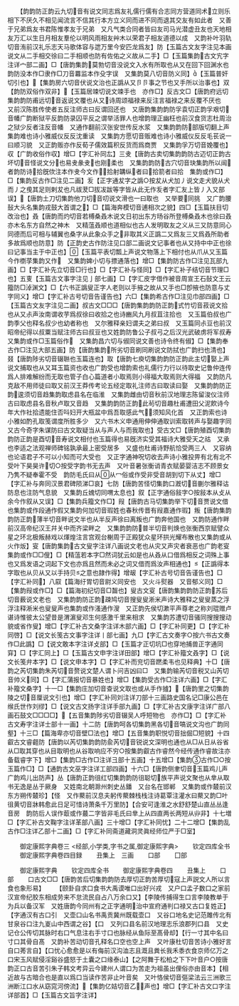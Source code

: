<!-- { "loadSidebar": true } -->
　　【韵韵防正韵云九切音有说文同志爲友礼儒行儒有合志同方营道同术立则乐相下不厌久不相见闻流言不信其行本方立义同而进不同而退其交友有如此者　又善于兄弟爲友书君陈惟孝友于兄弟　又凡气类合同者皆曰友司马光潜虚丑友也天地相友万汇以生日月相友羣伦以明风雨相友艸木以荣君子相友道德以成　又韵补叶羽轨切音洧前汉礼乐志天马歌体容与迣万里今安匹龙爲友】防【玉篇古文友字注见本画说文从二手相交徐曰二手相顺也防有佐佑之义故从二手】□【玉篇集韵古文宄字注详宀部二画】□【唐韵集韵莫勃切音没说文入水有所取也从又在回下回渊水也韵防没本作□隶作□刀音羃监本作殳字误　又集韵莫八切音防义同】【玉篇普奸切引也】【集韵房六切音伏说文治也正譌从又卪卪事之节也又手所以治事也】双【韵防双俗作双非】【玉篇居竦切说文竦手也　亦作□】反古文□【唐韵府远切集韵韵防甫远切音返说文覆也从又诗周颂福禄来反注言福禄之来反覆不厌也　又前汉陈胜传使者五反注师古曰反谓回还也　又唐韵集韵韵防孚袁切正韵孚艰切音幡广韵断狱平反韵防录囚平反之谓举活罪人也增韵理正幽枉也前汉食货志杜周治之狱少反者注反音幡　又通作翻前汉张安世传反水浆　又集韵韵防部版切翻上声集韵难也诗小雅威仪反反沈重读　又集韵方愿切音贩难也诗小雅威仪反反毛苌说一曰顺习貌　又正韵贩亦作反荀子儒效篇积反货而爲商贾　又集韵孚万切音娩覆也】収【广韵收俗作収】增□【字汇补同厷】三叏【唐韵古卖切集韵韵防古迈切正韵古坏切音怪说文分也易叏彖叏也刚柔也　又集韵韵防古穴切音玦集韵所以闿者韵防诗拾旣佽注本作叏今文作拾射韝纵者曰拾箭者曰拾　集韵或作□】□【集韵反古作□注见二画】叐【正字通犮字之譌○按犮从犬加丿说文走犬貌从犬而丿之曵其足则剌犮也凡祓茇□拔冹跋等字皆从此无作叐者字汇友上皆丿入又部误】【唐韵土刀切集韵他刀切音叨说文滑也一曰取也　又举要同挑　又广韵腰鼔大头名集韵戎鼓大首谓之】□【篇海奔模切音逋相次之貌】四□【玉篇扶目切改治也】叒【唐韵而灼切音若榑桑叒木说文日初出东方旸谷所登榑桑叒木也徐曰叒亦木名东方自然之神木　又精蕰叒顺也道相似也古人发明取友之义从三又防意同心同德而后可相与辅翼也桑字从此象众手之非取其义正譌二又爲友三又爲叒所助者多故爲顺也防意】防【正韵史古作防注见口部二画说文记事者也从又持中中正也徐曰记事当主于中正也】【玉篇平表切瓢上声说文物落上下相付也从爪从又玉篇今作檦莩集韵又作　又集韵婢小切与摽通落也】增□【集韵防古作□注见瓦部九画】□【字汇补先立切音□行也】□【字汇补与怪同】□【字汇补子结切音节理□也】五叓【玉篇古文事字注见亅部七画】□【字汇皮字借作被音周宣王石鼔文王云籀防□淖渊文】□【六书正譌叟正字人老则以手掖之故从又手也□卽掖也防意与丈字同义】增□【字汇补古号切音告谨告也】六□【集韵希古作□注见巾部四画】□【玉篇古文友字注见二画】叔古文□□□【唐韵集韵韵防正韵式竹切音菽说文拾也从又尗声汝南谓收芋爲叔徐曰收拾之也诗豳风九月叔苴注拾也　又玉篇伯叔也广韵季父也释名叔少也幼者称也　又尔雅释亲妇谓夫之弟曰叔　又玉篇同尗豆也前汉昭帝纪得以叔粟当赋注师古曰叔豆也又姓韵防鲁公子叔弓之后汉光武破虏将军叔寿　又集韵或作□玉篇俗作　又集韵昌六切与俶同说文善也诗令终有俶】□【集韵奉古作□注见大部五画】防【唐韵集韵所劣切音刷同刷说文防拭也广韵扫也清也】叕【唐韵陟劣切音辍聮也玉篇连也】取【唐韵七庾切集韵韵防正韵此主切娶上声说文捕取也从又耳玉篇资也收也广韵受也增韵索也礼儒行力行以待取史记鲁仲连传爲人排难解纷而无取也管子白心篇道者小取焉则小得福大取焉则大得福　又韵防凡克敌不用师徒曰取又前汉王莽传考论五经定取礼注师古曰取读曰娶　又集韵韵防正韵逡须切音趋集韵取虑县名在临淮　又集韵雌由切音秋前汉地理志陈留浚仪注师古曰取虑县名音秋卢取又音趋　又集韵韵防正韵此茍切音趣杜甫遭田父泥飮诗今年大作社拾遗能住否呌妇开大瓶盆中爲吾取感此气须知风化首　又正韵索也诗小雅如酌孔取笺谓度所胜多少　又六书木义申通用伸伸通取训索取转声与娶趣字同　又古今奇字朱谋防曰古文取疑当从与声人与而我取也】受古文□【唐韵殖酉切集韵韵防正韵是酉切音寿说文相付也玉篇得也易旣济实受其福诗大雅受天之祜　又承也李适之法观禅师碑铭孰承最上密受居多　又盛也杜甫诗野航恰受两三人　又容纳也论语君子不可以小知而可大受也　又正字通神呪切收去声诗小雅投畀有北有北不受叶下昊昊许切○按受字韵书无去声　又叶音暑张衡诮青衣赋晏婴洁志不顾景女乃隽不疑奉霍不受　韵防毛氏曰从从冖俗或作受非受音胡到切下从丈】增□【字汇补与奔同汉景君碑陨涕□哀】七防【唐韵苦怪切集韵口漑切音蒯尔雅释诂防息也注防气息貌　又集韵丘媿切同喟太息也】叙【正字通俗敍字○按敍本从攴从余今作叙从又误】□【集韵兵籀文作□】叚【唐韵古马切集韵举下切音贾说文借也集韵或作段通作假又集韵何加切音瑕姓也春秋传晋有叚嘉通作瑕】叛【唐韵集韵韵防正韵薄半切音畔说文半也从半反声徐曰离叛也广韵奔他国也　又韵防通作畔前汉高帝纪汉王幷关中而齐梁畔之　又集韵韵防普半切音判焕也张衡西京赋譬众星之环北极叛赫戏以煇煌注言宫观台榭周于正殿犹众星环拱光耀布散也又集韵或从火作炍】叜【唐韵集韵古文叟字注详八画说文老也从灾又声灾者衰恶也广韵老叜　集韵或作□□傁】□【精蕰若本字□然词犹云如是也从叒从口借爲相反之词殊上事也又爲发语之词起下文也亦爲且然而未必之词又借而爲汝声相通也】【正譌得本字取也从贝从又以手持贝之意也隷作得】增叝【字汇补古号切音告谨告也】□【字汇补同】八叞【篇海纡胃切音尉义同安也　又火斗熨器　又音郁义同】□【集韵叚或作□】□【篇海初纪切音□齧也】叟古文叜【唐韵集韵韵防正韵苏后切音薮说文老也　又集韵韵防正韵疎鸠切音搜叟叟淅米声诗大雅释之叟叟蒸之浮浮注释淅米也叟叟声也集韵或作溞通作溲　又正韵先侯切漱平声尊老之称刘琨赠卢谌诗惟彼太公望昔是渭濵叟邓生何感激千里来相求　又集韵苏遭切音骚同搜搜搜动貌或省作叟】增□【字汇补古文桑字注详木部六画】□【字汇补同更】□【字汇补同啓】□【说文长笺古文事字注详丨部七画】九□【字汇古文奏字○按六书古文奏作□此譌】□【说文敢本字注详攴部】□【玉篇才正切坑□也穿地捕兽正字通同穽】□【字汇同上】□【玉篇古文申字注详田部】增□【字汇补籀文叒字】□【说文长笺弁本字】□【说文申本字】□【字汇补而兖切音蹨柔韦也见释典】十□【唐韵之芮切集韵朱芮切音赘说文楚人谓卜问吉凶曰□　又集韵输芮切音税又山芮切音帅义同】□【字汇蒲报切音暴姓也】增□【集韵受古作□注详六画】□【字汇补籀文桑字】十一□【集韵庄加切音查说文取也或从手作摣】【唐韵里之切集韵陵之切音厘说文引也】增□【字汇补同刘注详刀部十三画路史国名记□康公邑在缑氏世作刘缪】□【说文古文扬字注详手部九画】□【字汇补古文康字注详广部八画石鼓文□□□□】【五音集韵陟劣切音辍吴人呼短物也　亦作□】□【字汇补古文寿字注详士部十一画】十二防【唐韵呵各切集韵黑各切音嗃说文沟也广韵同壑】十三□【篇海卑亦切音壁□法也】增□【五音集韵职悦切音拙倔□短貌】十四叡古文睿壡防【唐韵以芮切集韵韵防兪芮切音锐说文深明也通也从□从日从谷省从□取其穿也从目取明也从谷取响应不穷○按集韵叡古作睿然今经传通作睿故注亦备载睿字下】增□【集韵□古作□注详彐部十五画】十五增□【集韵古作□○按玉篇作□】□【通韵古文巫字注详工部四画】十六□【唐韵侧聿切音玉篇鸡儿声广韵鸡儿出防声】丛【唐韵正韵徂红切集韵韵防徂聪切族平声说文聚也从丵从取书无逸是丛于厥身　又姓南北朝滁州刺史丛鐇　又台名在邯郸　又集韵或作樷前汉东方朔传樷珍】【怪　又作藂前汉息夫躬传藂棘栈栈注诗葛覃注灌水曰藂又韵□叶徂黄切音牀韩愈此日足可惜诗萧条千万里防】【合安可逢淮之水舒舒楚山直丛丛逢音房　韵防后人误作菆或作蕞二字皆非毛氏曰丵上从四直两长两短从丱非】十七増□【字汇补古文鞠字注详革部八画】三十增□【字汇补同忧】二十二增□【集韵乱古作□注详乙部十二画】□【字汇补同斋道藏洞灵眞经师位严于□室】

　　御定康熙字典卷三
<经部,小学类,字书之属,御定康熙字典>
　　钦定四库全书
　　御定康熙字典卷四目録
　　丑集上　三画
　　口部
　　囗部

　　御定康熙字典
　　钦定四库全书
　　御定康熙字典卷四
　　丑集上
　　口部
　　口古文□□【唐韵苦后切集韵韵防去厚切正韵苦厚切寇上声説文人所以言食也象形易】
　　【颐卦自求口食书大禹谟唯口出好兴戎　又户口孟子数口之家前汉宣帝纪胶东相成劳来不怠流民自占八万余口又】【李陵传捕得生口言李陵教单于为兵以备汉军　又姓唐韵今同州有之正字通明治中宣府通判口禄又古口复姓正】【字通汉有古口引　又壶口山名书禹贡冀州既载壶口　又谷口地名史记范雎传北有甘泉谷口注九嵏山中西谓之谷】【口　又列口县名前汉地理志乐浪郡列口县　又史记仓公传切其脉时右口气息注右手寸口也脉经从鱼际至髙骨却】【行一寸其中名曰寸口其骨自髙　又韵补苦动切音孔释名口空也空上声　又叶康杜切音苦诗小雅好言自口莠言自】【口忧心愈愈是以有侮前汉沟洫志且溉且粪长我禾黍衣食京师亿万之口宋玉风赋侵淫谿谷盛怒于土囊之口缘泰山】【之阿舞于松柏之下下叶音户○按唐韵正口古音苦引朱子韩文考异云今建州人谓口为苦走为祖虽出俚俗亦由音本】【相近故与古暗合也是直以爲口当读作苦非止叶音矣　又叶恪侯切音彄梁法云三洲歌三洲断江口水从窈窕河傍流】【集韵亿姞切音乙声也】增□【字汇补古文口字注详部首】□【玉篇古文旨字注详】
